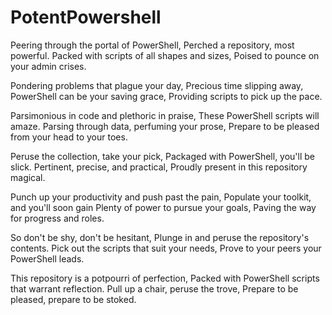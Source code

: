 # PotentPowershell
Peering through the portal of PowerShell,
Perched a repository, most powerful.
Packed with scripts of all shapes and sizes,
Poised to pounce on your admin crises.

Pondering problems that plague your day,
Precious time slipping away,
PowerShell can be your saving grace,
Providing scripts to pick up the pace.

Parsimonious in code and plethoric in praise,
These PowerShell scripts will amaze.
Parsing through data, perfuming your prose,
Prepare to be pleased from your head to your toes.

Peruse the collection, take your pick,
Packaged with PowerShell, you'll be slick.
Pertinent, precise, and practical,
Proudly present in this repository magical.

Punch up your productivity and push past the pain,
Populate your toolkit, and you'll soon gain
Plenty of power to pursue your goals,
Paving the way for progress and roles.

So don't be shy, don't be hesitant,
Plunge in and peruse the repository's contents.
Pick out the scripts that suit your needs,
Prove to your peers your PowerShell leads.

This repository is a potpourri of perfection,
Packed with PowerShell scripts that warrant reflection.
Pull up a chair, peruse the trove,
Prepare to be pleased, prepare to be stoked.
